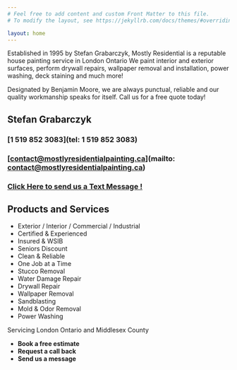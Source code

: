 ```yaml
---
# Feel free to add content and custom Front Matter to this file.
# To modify the layout, see https://jekyllrb.com/docs/themes/#overriding-theme-defaults

layout: home
---
```


Established in 1995 by Stefan Grabarczyk, Mostly Residential is a reputable house painting service in London Ontario We paint interior and exterior surfaces, perform drywall repairs, wallpaper removal and installation, power washing, deck staining and much more!

Designated by Benjamin Moore, we are always punctual, reliable and our quality workmanship speaks for itself. Call us for a free quote today!


Stefan Grabarczyk
-----------------

### [1 519 852 3083](tel: 1 519 852 3083)

### [contact@mostlyresidentialpainting.ca](mailto: contact@mostlyresidentialpainting.ca)

### [Click Here to send us a Text Message !](sms:15198523083)


Products and Services
---------------------

*   Exterior / Interior / Commercial / Industrial
*   Certified & Experienced
*   Insured & WSIB
*   Seniors Discount
*   Clean & Reliable
*   One Job at a Time
*   Stucco Removal
*   Water Damage Repair
*   Drywall Repair
*   Wallpaper Removal
*   Sandblasting
*   Mold & Odor Removal
*   Power Washing

Servicing London Ontario and Middlesex County

*   **Book a free estimate**
*   **Request a call back**
*   **Send us a message**

